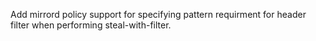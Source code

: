 Add mirrord policy support for specifying pattern requirment for header filter when performing steal-with-filter.
